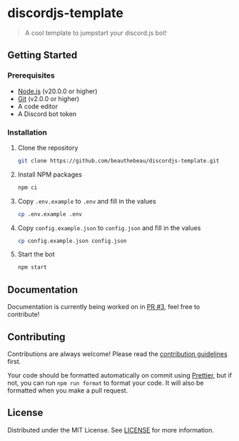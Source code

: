 # discordjs-template

> A cool template to jumpstart your discord.js bot!

## Getting Started

### Prerequisites

- [Node.js](https://nodejs.org/en/) (v20.0.0 or higher)
- [Git](https://git-scm.com/downloads) (v2.0.0 or higher)
- A code editor
- A Discord bot token

### Installation

1. Clone the repository

   ```sh
   git clone https://github.com/beauthebeau/discordjs-template.git
   ```

2. Install NPM packages

   ```sh
   npm ci
   ```

3. Copy `.env.example` to `.env` and fill in the values

   ```sh
   cp .env.example .env
   ```

4. Copy `config.example.json` to `config.json` and fill in the values

   ```sh
   cp config.example.json config.json
   ```

5. Start the bot
   ```sh
   npm start
   ```

## Documentation

Documentation is currently being worked on in [PR #3](https://github.com/BeauTheBeau/discordjs-template/pull/3),
feel free to contribute!

## Contributing

Contributions are always welcome! Please read the [contribution guidelines](CONTRIBUTING.md) first.

Your code should be formatted automatically on commit using [Prettier](https://prettier.io/), but if not,
you can run `npm run format` to format your code. It will also be formatted when you make a pull request.

## License

Distributed under the MIT License. See [LICENSE](LICENSE) for more information.
